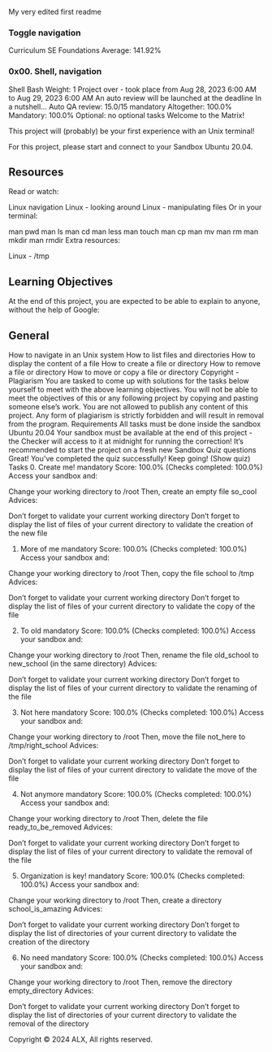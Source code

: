 My very edited first readme


### Toggle navigation
Curriculum
SE Foundations
Average: 141.92%
### 0x00. Shell, navigation
Shell
Bash
 Weight: 1
 Project over - took place from Aug 28, 2023 6:00 AM to Aug 29, 2023 6:00 AM
 An auto review will be launched at the deadline
In a nutshell…
Auto QA review: 15.0/15 mandatory
Altogether:  100.0%
Mandatory: 100.0%
Optional: no optional tasks
Welcome to the Matrix!


This project will (probably) be your first experience with an Unix terminal!

For this project, please start and connect to your Sandbox Ubuntu 20.04.

## Resources
Read or watch:

Linux navigation
Linux - looking around
Linux - manipulating files
Or in your terminal:

man pwd
man ls
man cd
man less
man touch
man cp
man mv
man rm
man mkdir
man rmdir
Extra resources:

Linux - /tmp
## Learning Objectives
At the end of this project, you are expected to be able to explain to anyone, without the help of Google:

## General
How to navigate in an Unix system
How to list files and directories
How to display the content of a file
How to create a file or directory
How to remove a file or directory
How to move or copy a file or directory
Copyright - Plagiarism
You are tasked to come up with solutions for the tasks below yourself to meet with the above learning objectives.
You will not be able to meet the objectives of this or any following project by copying and pasting someone else’s work.
You are not allowed to publish any content of this project.
Any form of plagiarism is strictly forbidden and will result in removal from the program.
Requirements
All tasks must be done inside the sandbox Ubuntu 20.04
Your sandbox must be available at the end of this project - the Checker will access to it at midnight for running the correction!
It’s recommended to start the project on a fresh new Sandbox
Quiz questions
Great! You've completed the quiz successfully! Keep going! (Show quiz)
Tasks
0. Create me!
mandatory
Score: 100.0% (Checks completed: 100.0%)
Access your sandbox and:

Change your working directory to /root
Then, create an empty file so_cool
Advices:

Don’t forget to validate your current working directory
Don’t forget to display the list of files of your current directory to validate the creation of the new file
   
1. More of me
mandatory
Score: 100.0% (Checks completed: 100.0%)
Access your sandbox and:

Change your working directory to /root
Then, copy the file school to /tmp
Advices:

Don’t forget to validate your current working directory
Don’t forget to display the list of files of your current directory to validate the copy of the file
   
2. To old
mandatory
Score: 100.0% (Checks completed: 100.0%)
Access your sandbox and:

Change your working directory to /root
Then, rename the file old_school to new_school (in the same directory)
Advices:

Don’t forget to validate your current working directory
Don’t forget to display the list of files of your current directory to validate the renaming of the file
   
3. Not here
mandatory
Score: 100.0% (Checks completed: 100.0%)
Access your sandbox and:

Change your working directory to /root
Then, move the file not_here to /tmp/right_school
Advices:

Don’t forget to validate your current working directory
Don’t forget to display the list of files of your current directory to validate the move of the file
   
4. Not anymore
mandatory
Score: 100.0% (Checks completed: 100.0%)
Access your sandbox and:

Change your working directory to /root
Then, delete the file ready_to_be_removed
Advices:

Don’t forget to validate your current working directory
Don’t forget to display the list of files of your current directory to validate the removal of the file
   
5. Organization is key!
mandatory
Score: 100.0% (Checks completed: 100.0%)
Access your sandbox and:

Change your working directory to /root
Then, create a directory school_is_amazing
Advices:

Don’t forget to validate your current working directory
Don’t forget to display the list of directories of your current directory to validate the creation of the directory
   
6. No need
mandatory
Score: 100.0% (Checks completed: 100.0%)
Access your sandbox and:

Change your working directory to /root
Then, remove the directory empty_directory
Advices:

Don’t forget to validate your current working directory
Don’t forget to display the list of directories of your current directory to validate the removal of the directory
   
Copyright © 2024 ALX, All rights reserved.
